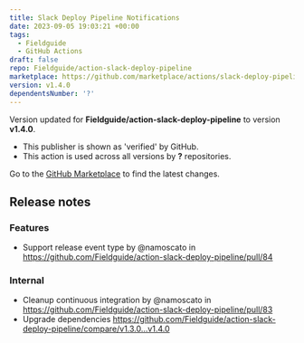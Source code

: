 ```yaml
---
title: Slack Deploy Pipeline Notifications
date: 2023-09-05 19:03:21 +00:00
tags:
  - Fieldguide
  - GitHub Actions
draft: false
repo: Fieldguide/action-slack-deploy-pipeline
marketplace: https://github.com/marketplace/actions/slack-deploy-pipeline-notifications
version: v1.4.0
dependentsNumber: '?'
---
```



Version updated for **Fieldguide/action-slack-deploy-pipeline** to version **v1.4.0**.
- This publisher is shown as 'verified' by GitHub.
- This action is used across all versions by **?** repositories.

Go to the [GitHub Marketplace](https://github.com/marketplace/actions/slack-deploy-pipeline-notifications) to find the latest changes.

## Release notes

### Features

* Support release event type by @namoscato in https://github.com/Fieldguide/action-slack-deploy-pipeline/pull/84

### Internal

* Cleanup continuous integration by @namoscato in https://github.com/Fieldguide/action-slack-deploy-pipeline/pull/83
* Upgrade dependencies https://github.com/Fieldguide/action-slack-deploy-pipeline/compare/v1.3.0...v1.4.0

